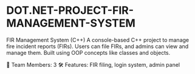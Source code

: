 # DOT.NET-PROJECT-FIR-MANAGEMENT-SYSTEM
FIR Management System (C++)
A console-based C++ project to manage fire incident reports (FIRs). Users can file FIRs, and admins can view and manage them. Built using OOP concepts like classes and objects.

👥 Team Members: 3
🛠️ Features: FIR filing, login system, admin panel 
